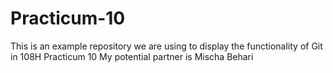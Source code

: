 # Practicum-10
This is an example repository we are using to display the functionality of Git in 108H Practicum 10
My potential partner is Mischa Behari 